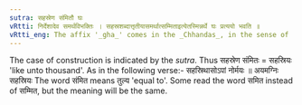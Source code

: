 ```yaml
---
sutra: सहस्रेण संमितौ घः
vRtti: निर्देशादेव समर्थविभक्तिः । सहस्रशब्दात्तृतीयासमर्थात्सम्मिताइत्येतस्मिन्नर्थे घः प्रत्ययो भवति ॥
vRtti_eng: The affix '_gha_' comes in the _Chhandas_, in the sense of 'like', after the word '_sahasra_', in the 3rd case in construction.
---
```

The case of construction is indicated by the _sutra_. Thus सहस्रेण संमितः = सहस्रियः 'like unto thousand'. As in the following verse:- सहस्रिथासोऽपां नोर्मयः ॥ अयमग्निः सहस्रियः The word संमित means तुल्य 'equal to'. Some read the word समित instead of सम्मित, but the meaning will be the same.
